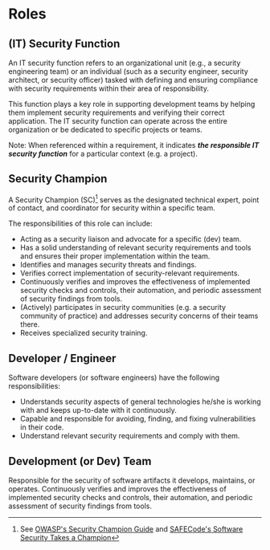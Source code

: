 # Roles

## (IT) Security Function

An IT security function refers to an organizational unit (e.g., a security engineering team) or an individual (such as a security engineer, security architect, or security officer) tasked with defining and ensuring compliance with security requirements within their area of responsibility.

This function plays a key role in supporting development teams by helping them implement security requirements and verifying their correct application. The IT security function can operate across the entire organization or be dedicated to specific projects or teams.

Note: When referenced within a requirement, it indicates ***the responsible IT security function*** for a particular context (e.g. a project). 

## Security Champion

A Security Champion (SC)[^1] serves as the designated technical expert, point of contact, and coordinator for security within a specific team.

The responsibilities of this role can include:
- Acting as a security liaison and advocate for a specific (dev) team.
- Has a solid understanding of relevant security requirements and tools and ensures their proper implementation within the team.
- Identifies and manages security threats and findings.
- Verifies correct implementation of security-relevant requirements.
- Continuously verifies and improves the effectiveness of implemented security checks and controls, their automation, and periodic assessment of security findings from tools.
- (Actively) participates in security communities (e.g. a security community of practice) and addresses security concerns of their teams there.
- Receives specialized security training.

## Developer / Engineer

Software developers (or software engineers) have the following responsibilities: 
- Understands security aspects of general technologies he/she is working with and keeps up-to-date with it continuously.
- Capable and responsible for avoiding, finding, and fixing vulnerabilities in their code.
- Understand relevant security requirements and comply with them.

## Development (or Dev) Team

Responsible for the security of software artifacts it develops, maintains, or operates. Continuously verifies and improves the effectiveness of implemented security checks and controls, their automation, and periodic assessment of security findings from tools.

[^1]: See [OWASP's Security Champion Guide](https://owasp.org/www-project-security-champions-guidebook/) and [SAFECode's Software Security Takes a Champion](http://safecode.org/wp-content/uploads/2019/02/Security-Champions-2019-.pdf)
